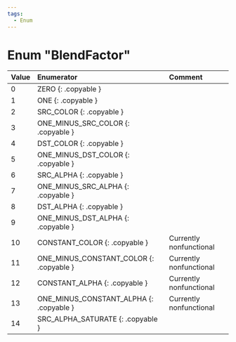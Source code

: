 ```yaml
---
tags:
  - Enum
---
```

# Enum "BlendFactor"
|Value|Enumerator|Comment|
|:--|:--|:--|
|0 |ZERO {: .copyable } |  |
|1 |ONE {: .copyable } |  |
|2 |SRC_COLOR {: .copyable } |  |
|3 |ONE_MINUS_SRC_COLOR {: .copyable } |  |
|4 |DST_COLOR {: .copyable } |  |
|5 |ONE_MINUS_DST_COLOR {: .copyable } |  |
|6 |SRC_ALPHA {: .copyable } |  |
|7 |ONE_MINUS_SRC_ALPHA {: .copyable } |  |
|8 |DST_ALPHA {: .copyable } |  |
|9 |ONE_MINUS_DST_ALPHA {: .copyable } |  |
|10 |CONSTANT_COLOR {: .copyable } | Currently nonfunctional |
|11 |ONE_MINUS_CONSTANT_COLOR {: .copyable } | Currently nonfunctional |
|12 |CONSTANT_ALPHA {: .copyable } | Currently nonfunctional |
|13 |ONE_MINUS_CONSTANT_ALPHA {: .copyable } | Currently nonfunctional |
|14 |SRC_ALPHA_SATURATE {: .copyable } |  |